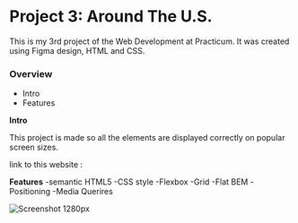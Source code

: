 # Project 3: Around The U.S.
This is my 3rd project of the Web Development at Practicum. It was created using Figma design, HTML and CSS.

### Overview  

* Intro  
* Features  

  
**Intro**
  
This project is made so all the elements are displayed correctly on popular screen sizes. 
  
link to this website : 

**Features**
-semantic HTML5
-CSS style
-Flexbox
-Grid
-Flat BEM
-Positioning
-Media Querires


![Screenshot 1280px](https://user-images.githubusercontent.com/109795934/189760618-172841f4-9a08-4a08-9286-482a7bed4827.png)

